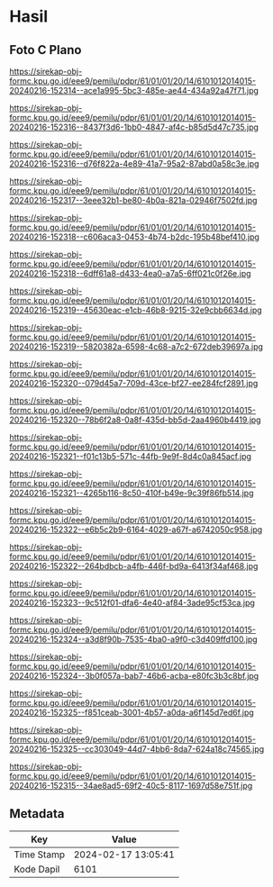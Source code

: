 # Hasil

## Foto C Plano

https://sirekap-obj-formc.kpu.go.id/eee9/pemilu/pdpr/61/01/01/20/14/6101012014015-20240216-152314--ace1a995-5bc3-485e-ae44-434a92a47f71.jpg

https://sirekap-obj-formc.kpu.go.id/eee9/pemilu/pdpr/61/01/01/20/14/6101012014015-20240216-152316--8437f3d6-1bb0-4847-af4c-b85d5d47c735.jpg

https://sirekap-obj-formc.kpu.go.id/eee9/pemilu/pdpr/61/01/01/20/14/6101012014015-20240216-152316--d76f822a-4e89-41a7-95a2-87abd0a58c3e.jpg

https://sirekap-obj-formc.kpu.go.id/eee9/pemilu/pdpr/61/01/01/20/14/6101012014015-20240216-152317--3eee32b1-be80-4b0a-821a-02946f7502fd.jpg

https://sirekap-obj-formc.kpu.go.id/eee9/pemilu/pdpr/61/01/01/20/14/6101012014015-20240216-152318--c606aca3-0453-4b74-b2dc-195b48bef410.jpg

https://sirekap-obj-formc.kpu.go.id/eee9/pemilu/pdpr/61/01/01/20/14/6101012014015-20240216-152318--6dff61a8-d433-4ea0-a7a5-6ff021c0f26e.jpg

https://sirekap-obj-formc.kpu.go.id/eee9/pemilu/pdpr/61/01/01/20/14/6101012014015-20240216-152319--45630eac-e1cb-46b8-9215-32e9cbb6634d.jpg

https://sirekap-obj-formc.kpu.go.id/eee9/pemilu/pdpr/61/01/01/20/14/6101012014015-20240216-152319--5820382a-6598-4c68-a7c2-672deb39697a.jpg

https://sirekap-obj-formc.kpu.go.id/eee9/pemilu/pdpr/61/01/01/20/14/6101012014015-20240216-152320--079d45a7-709d-43ce-bf27-ee284fcf2891.jpg

https://sirekap-obj-formc.kpu.go.id/eee9/pemilu/pdpr/61/01/01/20/14/6101012014015-20240216-152320--78b6f2a8-0a8f-435d-bb5d-2aa4960b4419.jpg

https://sirekap-obj-formc.kpu.go.id/eee9/pemilu/pdpr/61/01/01/20/14/6101012014015-20240216-152321--f01c13b5-571c-44fb-9e9f-8d4c0a845acf.jpg

https://sirekap-obj-formc.kpu.go.id/eee9/pemilu/pdpr/61/01/01/20/14/6101012014015-20240216-152321--4265b116-8c50-410f-b49e-9c39f86fb514.jpg

https://sirekap-obj-formc.kpu.go.id/eee9/pemilu/pdpr/61/01/01/20/14/6101012014015-20240216-152322--e6b5c2b9-6164-4029-a67f-a6742050c958.jpg

https://sirekap-obj-formc.kpu.go.id/eee9/pemilu/pdpr/61/01/01/20/14/6101012014015-20240216-152322--264bdbcb-a4fb-446f-bd9a-6413f34af468.jpg

https://sirekap-obj-formc.kpu.go.id/eee9/pemilu/pdpr/61/01/01/20/14/6101012014015-20240216-152323--9c512f01-dfa6-4e40-af84-3ade95cf53ca.jpg

https://sirekap-obj-formc.kpu.go.id/eee9/pemilu/pdpr/61/01/01/20/14/6101012014015-20240216-152324--a3d8f90b-7535-4ba0-a9f0-c3d409ffd100.jpg

https://sirekap-obj-formc.kpu.go.id/eee9/pemilu/pdpr/61/01/01/20/14/6101012014015-20240216-152324--3b0f057a-bab7-46b6-acba-e80fc3b3c8bf.jpg

https://sirekap-obj-formc.kpu.go.id/eee9/pemilu/pdpr/61/01/01/20/14/6101012014015-20240216-152325--f851ceab-3001-4b57-a0da-a6f145d7ed6f.jpg

https://sirekap-obj-formc.kpu.go.id/eee9/pemilu/pdpr/61/01/01/20/14/6101012014015-20240216-152325--cc303049-44d7-4bb6-8da7-624a18c74565.jpg

https://sirekap-obj-formc.kpu.go.id/eee9/pemilu/pdpr/61/01/01/20/14/6101012014015-20240216-152315--34ae8ad5-69f2-40c5-8117-1697d58e751f.jpg


## Metadata

| Key        | Value               |
| ---------- | ------------------- |
| Time Stamp | 2024-02-17 13:05:41 |
| Kode Dapil | 6101                |




